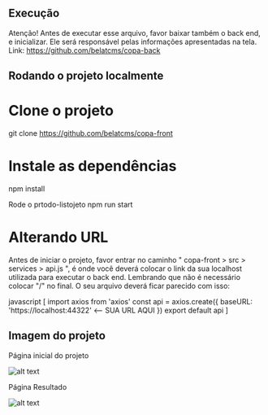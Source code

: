 
## Execução

Atenção! 
Antes de executar esse arquivo, favor baixar também o back end, e inicializar. Ele será responsável pelas informações apresentadas na tela.
Link: https://github.com/belatcms/copa-back

## Rodando o projeto localmente

# Clone o projeto
git clone https://github.com/belatcms/copa-front

# Instale as dependências
npm install

Rode o prtodo-listojeto
npm run start

# Alterando URL

Antes de iniciar o projeto, favor entrar no caminho " copa-front > src > services > api.js ", é onde você deverá colocar o link da sua localhost utilizada para executar o back end.
Lembrando que não é necessário colocar "/" no final. 
O seu arquivo deverá ficar parecido com isso: 

javascript [ import axios from 'axios'
const api = axios.create({
  baseURL: 'https://localhost:44322'  <-- SUA URL AQUI
})
export default api ]


## Imagem do projeto

Página inicial do projeto

![alt text](https://github.com/belatcms/copa-front/tree/master/src/assets/images/page1.png "pag ini")


Página Resultado

![alt text](https://github.com/belatcms/copa-front/tree/master/src/assets/images/page2.png "pag result")
